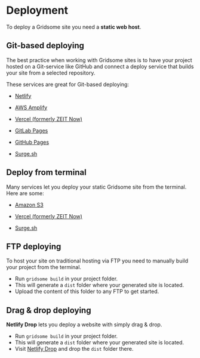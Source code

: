 # Deployment

To deploy a Gridsome site you need a **static web host**.

## Git-based deploying

The best practice when working with Gridsome sites is to have your project hosted on a Git-service like GitHub and connect a deploy service that builds your site from a selected repository.

These services are great for Git-based deploying:

- [Netlify](/docs/deploy-to-netlify/)

- [AWS Amplify](/docs/deploy-to-amplify/)

- [Vercel (formerly ZEIT Now)](/docs/deploy-to-vercel/)

- [GitLab Pages](/docs/deploy-to-gitlab/)

- [GitHub Pages](/docs/deploy-to-github/)

- [Surge.sh](/docs/deploy-to-surge-sh/)

## Deploy from terminal

Many services let you deploy your static Gridsome site from the terminal. Here are some:

- [Amazon S3](/docs/deploy-to-amazon-s3/)

- [Vercel (formerly ZEIT Now)](/docs/deploy-to-vercel/)

- [Surge.sh](/docs/deploy-to-surge-sh/)

## FTP deploying

To host your site on traditional hosting via FTP you need to manually build your project from the terminal.

- Run `gridsome build` in your project folder.
- This will generate a `dist` folder where your generated site is located.
- Upload the content of this folder to any FTP to get started.

## Drag & drop deploying

**Netlify Drop** lets you deploy a website with simply drag & drop.

- Run `gridsome build` in your project folder.
- This will generate a `dist` folder where your generated site is located.
- Visit [Netlify Drop](https://app.netlify.com/drop) and drop the `dist` folder there.
